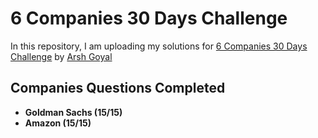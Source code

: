 # 6 Companies 30 Days Challenge
In this repository, I am uploading my solutions for [6 Companies 30 Days Challenge](https://www.youtube.com/watch?v=8ESo_bXhRC4)  by [Arsh Goyal](https://www.linkedin.com/in/arshgoyal/)

## Companies Questions Completed 

* **Goldman Sachs (15/15)**
* **Amazon (15/15)**




